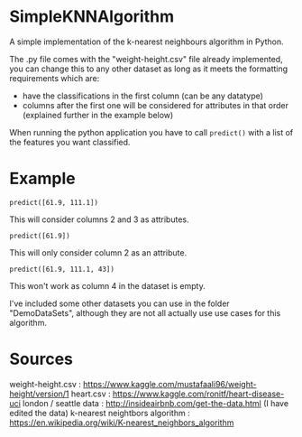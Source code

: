 # SimpleKNNAlgorithm
A simple implementation of the k-nearest neighbours algorithm in Python.

The .py file comes with the "weight-height.csv" file already implemented, you can change this to any other dataset as long as it meets the formatting requirements which are:
* have the classifications in the first column (can be any datatype)
* columns after the first one will be considered for attributes in that order (explained further in the example below)

When running the python application you have to call ```predict()``` with a list of the features you want classified.

# Example

```
predict([61.9, 111.1])
```
This will consider columns 2 and 3 as attributes.
```
predict([61.9])
```
This will only consider column 2 as an attribute.
```
predict([61.9, 111.1, 43])
```
This won't work as column 4 in the dataset is empty.

I've included some other datasets you can use in the folder "DemoDataSets", although they are not all actually use use cases for this algorithm.

# Sources
weight-height.csv : https://www.kaggle.com/mustafaali96/weight-height/version/1
heart.csv : https://www.kaggle.com/ronitf/heart-disease-uci
london / seattle data : http://insideairbnb.com/get-the-data.html (I have edited the data)
k-nearest neightbors algorithm : https://en.wikipedia.org/wiki/K-nearest_neighbors_algorithm
